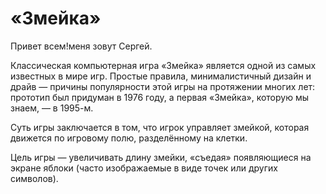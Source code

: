 # «Змейка»

Привет всем!меня зовут Сергей.

Классическая компьютерная игра «Змейка» является одной из самых известных в мире игр. Простые правила, минималистичный дизайн и драйв — причины популярности этой игры на протяжении многих лет: прототип был придуман в 1976 году, а первая «Змейка», которую мы знаем, — в 1995-м.

Суть игры заключается в том, что игрок управляет змейкой, которая движется по игровому полю, разделённому на клетки.

Цель игры — увеличивать длину змейки, «съедая» появляющиеся на экране яблоки (часто изображаемые в виде точек или других символов).

